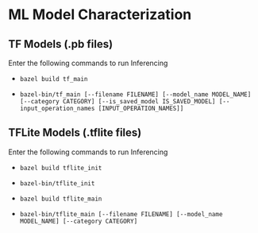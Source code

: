 
# ML Model Characterization

  

## TF Models (.pb files)

Enter the following commands to run Inferencing <br>

-  `bazel build tf_main`  <br>

-  `bazel-bin/tf_main [--filename FILENAME] [--model_name MODEL_NAME] [--category CATEGORY] [--is_saved_model IS_SAVED_MODEL] [--input_operation_names [INPUT_OPERATION_NAMES]]`  <br>

  

## TFLite Models (.tflite files)

Enter the following commands to run Inferencing <br>

-  `bazel build tflite_init`  <br>

-  `bazel-bin/tflite_init`  <br>

-  `bazel build tflite_main`  <br>

-  `bazel-bin/tflite_main [--filename FILENAME] [--model_name MODEL_NAME] [--category CATEGORY] `  <br>